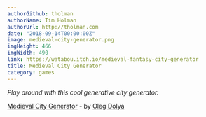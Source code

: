 ```yaml
---
authorGithub: tholman
authorName: Tim Holman
authorUrl: http://tholman.com
date: "2018-09-14T00:00:00Z"
image: medieval-city-generator.png
imgHeight: 466
imgWidth: 490
link: https://watabou.itch.io/medieval-fantasy-city-generator
title: Medieval City Generator
category: games
---
```


_Play around with this cool generative city generator._

[Medieval City Generator](https://watabou.itch.io/medieval-fantasy-city-generator) - by [Oleg Dolya](https://watabou.itch.io/)
